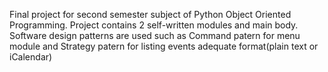 Final project for second semester subject of Python Object Oriented Programming.
Project contains 2 self-written modules and main body.
Software design patterns are used such as Command patern for menu module 
and Strategy patern for listing events adequate format(plain text or iCalendar)
